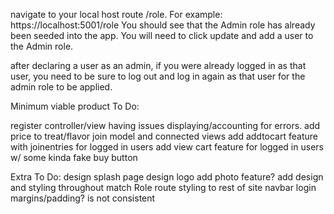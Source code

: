navigate to your local host route /role. For example: https://localhost:5001/role
You should see that the Admin role has already been seeded into the app. You will need to click update and add a user to the Admin role. 

after declaring a user as an admin, if you were already logged in as that user, you need to be sure to log out and log in again as that user for the admin role to be applied. 


Minimum viable product To Do:

register controller/view having issues displaying/accounting for errors.
add price to treat/flavor join model and connected views
add addtocart feature with joinentries for logged in users
add view cart feature for logged in users w/ some kinda fake buy button

Extra To Do:
design splash page
design logo
add photo feature?
add design and styling throughout
match Role route styling to rest of site
navbar login margins/padding? is not consistent